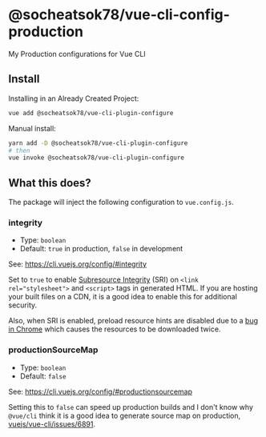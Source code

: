 # @socheatsok78/vue-cli-config-production

My Production configurations for Vue CLI

## Install

Installing in an Already Created Project:

```sh
vue add @socheatsok78/vue-cli-plugin-configure
```

Manual install:

```sh
yarn add -D @socheatsok78/vue-cli-plugin-configure
# then
vue invoke @socheatsok78/vue-cli-plugin-configure
```

## What this does?

The package will inject the following configuration to `vue.config.js`.

### integrity

- Type: `boolean`
- Default: `true` in production, `false` in development

See: https://cli.vuejs.org/config/#integrity

Set to `true` to enable [Subresource Integrity](https://developer.mozilla.org/en-US/docs/Web/Security/Subresource_Integrity) (SRI) on `<link rel="stylesheet">` and `<script>` tags in generated HTML. If you are hosting your built files on a CDN, it is a good idea to enable this for additional security.

Also, when SRI is enabled, preload resource hints are disabled due to a [bug in Chrome](https://bugs.chromium.org/p/chromium/issues/detail?id=677022) which causes the resources to be downloaded twice.

### productionSourceMap

- Type: `boolean`
- Default: `false`

See: https://cli.vuejs.org/config/#productionsourcemap

Setting this to `false` can speed up production builds and I don't know why `@vue/cli` think it is a good idea to generate source map on production, [vuejs/vue-cli/issues/6891](https://github.com/vuejs/vue-cli/issues/6891).

